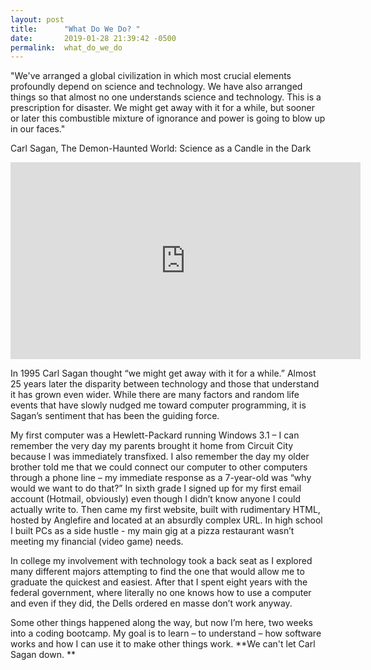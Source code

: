 ```yaml
---
layout: post
title:      "What Do We Do? "
date:       2019-01-28 21:39:42 -0500
permalink:  what_do_we_do
---
```


"We've arranged a global civilization in which most crucial elements profoundly depend on science and technology. We have also arranged things so that almost no one understands science and technology. This is a prescription for disaster. We might get away with it for a while, but sooner or later this combustible mixture of ignorance and power is going to blow up in our faces."

Carl Sagan, The Demon-Haunted World: Science as a Candle in the Dark


<iframe width="560" height="315" src="https://www.youtube.com/embed/c55PtTyvfE4" frameborder="0" allow="accelerometer; autoplay; encrypted-media; gyroscope; picture-in-picture" allowfullscreen></iframe>


In 1995 Carl Sagan thought “we might get away with it for a while.” Almost 25 years later the disparity between technology and those that understand it has grown even wider. While there are many factors and random life events that have slowly nudged me toward computer programming, it is Sagan’s sentiment that has been the guiding force. 

My first computer was a Hewlett-Packard running Windows 3.1 – I can remember the very day my parents brought it home from Circuit City because I was immediately transfixed. I also remember the day my older brother told me that we could connect our computer to other computers through a phone line – my immediate response as a 7-year-old was “why would we want to do that?” In sixth grade I signed up for my first email account (Hotmail, obviously) even though I didn’t know anyone I could actually write to. Then came my first website, built with rudimentary HTML, hosted by Anglefire and located at an absurdly complex URL. In high school I built PCs as a side hustle - my main gig at a pizza restaurant wasn’t meeting my financial (video game) needs. 

In college my involvement with technology took a back seat as I explored many different majors attempting to find the one that would allow me to graduate the quickest and easiest. After that I spent eight years with the federal government, where literally no one knows how to use a computer and even if they did, the Dells ordered en masse don’t work anyway. 

Some other things happened along the way, but now I’m here, two weeks into a coding bootcamp. My goal is to learn – to understand – how software works and how I can use it to make other things work. **We can't let Carl Sagan down. **

